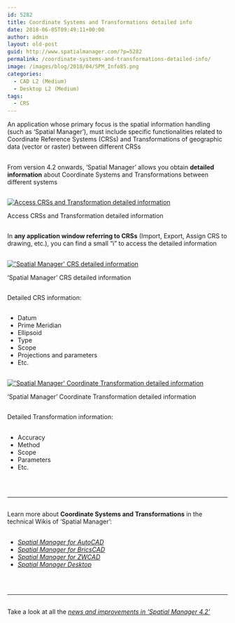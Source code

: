 ```yaml
---
id: 5282
title: Coordinate Systems and Transformations detailed info
date: 2018-06-05T09:49:11+00:00
author: admin
layout: old-post
guid: http://www.spatialmanager.com/?p=5282
permalink: /coordinate-systems-and-transformations-detailed-info/
image: /images/blog/2018/04/SPM_Info85.png
categories:
  - CAD L2 (Medium)
  - Desktop L2 (Medium)
tags:
  - CRS
---
```

<p>
  An application whose primary focus is the spatial information handling (such as &#8216;Spatial Manager&#8217;), must include specific functionalities related to Coordinate Reference Systems (CRSs) and Transformations of geographic data (vector or raster) between different CRSs
</p>

<!--more-->

## 

<p>
  From version 4.2 onwards, &#8216;Spatial Manager&#8217; allows you obtain <strong>detailed information</strong> about Coordinate Systems and Transformations between different systems
</p>

<h2>
</h2>

<div>
  <a href="/images/blog/2018/04/SPM_Access_CRS-Trans_Info.png" target="_blank" rel="nofollow"><img src="/images/blog/2018/04/SPM_Access_CRS-Trans_Info.png" alt="Access CRSs and Transformation detailed information" width="553" height="460" srcset="/images/blog/2018/04/SPM_Access_CRS-Trans_Info.png 553w, /images/blog/2018/04/SPM_Access_CRS-Trans_Info-300x250.png 300w" sizes="(max-width: 553px) 100vw, 553px" /></a>
  
  <p>
    Access CRSs and Transformation detailed information
  </p>
</div>

<h2>
</h2>

<p>
  In <strong>any application window referring to CRSs</strong> (Import, Export, Assign CRS to drawing, etc.), you can find a small &#8220;i&#8221; to access the detailed information
</p>

<h2>
</h2>

<div>
  <a href="/images/blog/2018/04/SPM_CRS_Info.png" target="_blank" rel="nofollow"><img src="/images/blog/2018/04/SPM_CRS_Info.png" alt="'Spatial Manager' CRS detailed information" width="747" height="586" srcset="/images/blog/2018/04/SPM_CRS_Info.png 747w, /images/blog/2018/04/SPM_CRS_Info-300x235.png 300w, /images/blog/2018/04/SPM_CRS_Info-624x490.png 624w" sizes="(max-width: 747px) 100vw, 747px" /></a>
  
  <p>
    &#8216;Spatial Manager&#8217; CRS detailed information
  </p>
</div>

<h2>
</h2>

Detailed CRS information:

## 

  * Datum
  * Prime Meridian
  * Ellipsoid
  * Type
  * Scope
  * Projections and parameters
  * Etc.

<h2>
</h2>

<div>
  <a href="/images/blog/2018/04/SPM_Transformation_Info.png" target="_blank" rel="nofollow"><img src="/images/blog/2018/04/SPM_Transformation_Info.png" alt="'Spatial Manager' Coordinate Transformation detailed information" width="747" height="361" srcset="/images/blog/2018/04/SPM_Transformation_Info.png 747w, /images/blog/2018/04/SPM_Transformation_Info-300x145.png 300w, /images/blog/2018/04/SPM_Transformation_Info-624x302.png 624w" sizes="(max-width: 747px) 100vw, 747px" /></a>
  
  <p>
    &#8216;Spatial Manager&#8217; Coordinate Transformation detailed information
  </p>
</div>

<h2>
</h2>

Detailed Transformation information:

## 

  * Accuracy
  * Method
  * Scope
  * Parameters
  * Etc.

<h2>
</h2>

&nbsp;

* * *

<h2>
</h2>

<p>
  Learn more about <strong>Coordinate Systems and Transformations</strong> in the technical Wikis of &#8216;Spatial Manager&#8217;:
</p>

## 

  * _<span><a href="http://wiki.spatialmanager.com/index.php/Spatial_Manager%E2%84%A2_for_AutoCAD_-_FAQs:_Import#How_can_I_define_a_Transformation_of_coordinates.3F" target="_blank" rel="nofollow">Spatial Manager for AutoCAD</a></span>_
  * _<span><a href="http://wiki.spatialmanager.com/index.php/Spatial_Manager%E2%84%A2_for_BricsCAD_-_FAQs:_Import#How_can_I_define_a_Transformation_of_coordinates.3F" target="_blank" rel="nofollow">Spatial Manager for BricsCAD</a></span>_
  * _<span><a href="http://wiki.spatialmanager.com/index.php/Spatial_Manager%E2%84%A2_for_ZWCAD_-_FAQs:_Import#How_can_I_define_a_Transformation_of_coordinates.3F" target="_blank" rel="nofollow">Spatial Manager for ZWCAD</a></span>_<span><br /> </span>
  * _<a href="http://wiki.spatialmanager.com/index.php/Spatial_Manager_Desktop%E2%84%A2_-_FAQs:_Import_and_export#How_can_I_define_a_Transformation_of_coordinates.3F" target="_blank" rel="nofollow">Spatial Manager Desktop</a>_

## 

&nbsp;

* * *

<h2>
</h2>

<p>
  Take a look at all the <span><em><a href="http://www.spatialmanager.com/new-spatial-manager-4-2-released" target="_blank" rel="nofollow"><span>news and improvements in &#8216;Spatial Manager 4.2&#8217;</span></a></em></span>
</p>